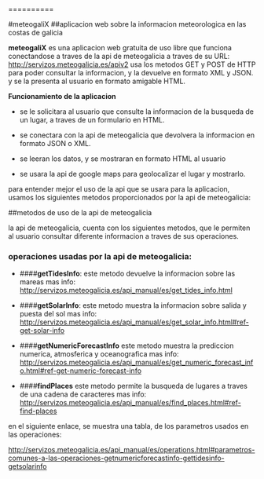 
==========

#meteogaliX 
##aplicacion web sobre la informacion meteorologica en las costas de galicia

**meteogaliX** es una aplicacion web gratuita de uso libre que funciona conectandose a traves de la api de meteogalicia a traves de su URL: http://servizos.meteogalicia.es/apiv2
usa los metodos GET y POST de HTTP para poder consultar la informacion, y la devuelve en formato XML y JSON.
y se la presenta al usuario en formato amigable HTML.

**Funcionamiento de la aplicacion**

* se le solicitara al usuario que consulte la informacion de la busqueda de un lugar, a traves de un formulario en HTML.

* se conectara con la api de meteogalicia que devolvera la informacion en formato JSON o XML.

* se leeran los datos, y se mostraran en formato HTML al usuario

* se usara la api de google maps para geolocalizar el lugar y mostrarlo.

para entender mejor el uso de la api que se usara para la aplicacion, usamos los siguientes metodos proporcionados por la api de meteogalicia:

##metodos de uso de la api de meteogalicia

la api de meteogalicia, cuenta con los siguientes metodos, que le permiten al usuario consultar diferente informacion a traves de sus operaciones.

### operaciones usadas por la api de meteogalicia:

* ####**getTidesInfo**:
este metodo devuelve la informacion sobre las mareas
mas info: http://servizos.meteogalicia.es/api_manual/es/get_tides_info.html

* ####**getSolarInfo**:
este metodo muestra la informacion sobre salida y puesta del sol
mas info: http://servizos.meteogalicia.es/api_manual/es/get_solar_info.html#ref-get-solar-info

* ####**getNumericForecastInfo**
este metodo muestra la prediccion numerica, atmosferica y oceanografica
mas info: http://servizos.meteogalicia.es/api_manual/es/get_numeric_forecast_info.html#ref-get-numeric-forecast-info

* ####**findPlaces**
este metodo permite la busqueda de lugares a traves de una cadena de caracteres
mas info: http://servizos.meteogalicia.es/api_manual/es/find_places.html#ref-find-places

en el siguiente enlace, se muestra una tabla, de los parametros usados en las operaciones: 

http://servizos.meteogalicia.es/api_manual/es/operations.html#parametros-comunes-a-las-operaciones-getnumericforecastinfo-gettidesinfo-getsolarinfo


 


























